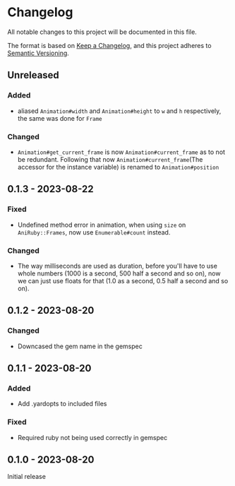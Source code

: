 # Changelog

All notable changes to this project will be documented in this file.

The format is based on [Keep a Changelog](https://keepachangelog.com/en/1.0.0/),
and this project adheres to [Semantic Versioning](https://semver.org/spec/v2.0.0.html).

## Unreleased

### Added

- aliased `Animation#width` and `Animation#height` to `w` and `h` respectively, the same was done
for `Frame`

### Changed

- `Animation#get_current_frame` is now `Animation#current_frame` as to not be redundant. Following that now `Animation#current_frame`(The accessor for the instance variable) is renamed to `Animation#position`

## 0.1.3 - 2023-08-22

### Fixed

- Undefined method error in animation, when using `size` on `AniRuby::Frames`, now
  use `Enumerable#count` instead.

### Changed

- The way milliseconds are used as duration, before you'll have to use whole numbers
  (1000 is a second, 500 half a second and so on), now we can just use floats for that (1.0 as a second, 0.5 half a second and so on).

## 0.1.2 - 2023-08-20

### Changed

- Downcased the gem name in the gemspec

## 0.1.1 - 2023-08-20

### Added

- Add .yardopts to included files

### Fixed

- Required ruby not being used correctly in gemspec

## 0.1.0 - 2023-08-20

Initial release
